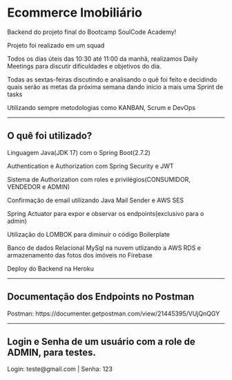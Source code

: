 <h1>Ecommerce Imobiliário</h1>
<p>Backend do projeto final do Bootcamp SoulCode Academy!</p>
<p>Projeto foi realizado em um squad</p>
<p>Todos os dias úteis das 10:30 até 11:00 da manhã, realizamos Daily Meetings para discutir dificuldades e objetivos do dia.</p>
<p>Todas as sextas-feiras discutindo e analisando o quê foi feito e decidindo quais serão as metas da próxima semana dando início a mais uma Sprint de tasks</p>
<p>Utilizando sempre metodologias como KANBAN, Scrum e DevOps</p>
<hr>
<h2>O quê foi utilizado?</h2>
<p>Linguagem Java(JDK 17) com o Spring Boot(2.7.2)</p>
<p>Authentication e Authorization com Spring Security e JWT</p>
<p>Sistema de Authorization com roles e privilégios(CONSUMIDOR, VENDEDOR e ADMIN)</p>
<p>Confirmação de email utilizando Java Mail Sender e AWS SES</p>
<p>Spring Actuator para expor e observar os endpoints(exclusivo para o admin)</p>
<p>Utilização do LOMBOK para diminuir o código Boilerplate</p>
<p>Banco de dados Relacional MySql na nuvem utlizando a AWS RDS e armazenamento das fotos dos imóveis no Firebase</p>
<p>Deploy do Backend na Heroku</p>
<hr>
<h2>Documentação dos Endpoints no Postman</h2>
<p>Postman: https://documenter.getpostman.com/view/21445395/VUjQnQGY</p>
<hr>
<h2>Login e Senha de um usuário com a role de ADMIN, para testes.</h2>
<p>Login: teste@gmail.com | Senha: 123</p>
